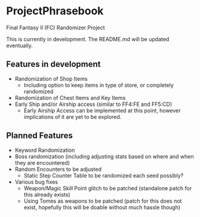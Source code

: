 # ProjectPhrasebook
Final Fantasy II (FC) Randomizer Project

This is currently in development. The README.md will be updated eventually.

## Features in development

* Randomization of Shop Items
    * Including option to keep items in type of store, or completely randomized
* Randomization of Chest Items and Key Items
* Early Ship and/or Airship access (similar to FF4:FE and FF5:CD)
    * Early Airship Access can be implemented at this point, however implications of it are yet to be explored.

## Planned Features
* Keyword Randomization
* Boss randomization (including adjusting stats based on where and when they are encountered)
* Random Encounters to be adjusted
    * Static Step Counter Table to be randomized each seed possibly?
* Various bug fixes
    * Weapon/Magic Skill Point glitch to be patched (standalone patch for this already exists)
    * Using Tomes as weapons to be patched (patch for this does not exist, hopefully this will be doable without much hassle though)